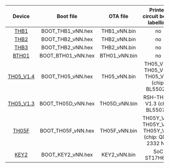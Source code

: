 
| Device | Boot file | OTA file | Printed circuit board labelling |
|:---:|:---:|:---:|:---:|
| [THB1](https://pvvx.github.io/THB1) | BOOT_THB1_vNN.hex | THB1_vNN.bin | no |
| [THB2](https://pvvx.github.io/THB2) | BOOT_THB2_vNN.hex | THB2_vNN.bin | no |
| [THB3](https://pvvx.github.io/THB3) | BOOT_THB2_vNN.hex | THB2_vNN.bin | no |
| [BTH01](https://pvvx.github.io/BTH01) | BOOT_BTH01_vNN.hex | BTH01_vNN.bin | no |
| [TH05_V1.4](https://pvvx.github.io/TH-05) | BOOT_TH05_vNN.hex | TH05_vNN.bin | TH05_V1.4, TH05_V1.5, TH05_V1.6 (chip: BL55028) |
| [TH05_V1.3](https://pvvx.github.io/TH05-v1.3) | BOOT_TH05D_vNN.hex | TH05D_vNN.bin | RSH-TH05-V1.3 (chip: BL55072) |
| [TH05F](https://pvvx.github.io/TH05F) | BOOT_TH05F_vNN.hex | TH05F_vNN.bin | TH05Y_V1.1, TH05Y_V1.2, TH05Y_V3.1 (chip: QD01 2332 NT) |
| [KEY2](https://pvvx.github.io/iSearching) | BOOT_KEY2_vNN.hex | KEY2_vNN.bin | SoC ST17H66B |
